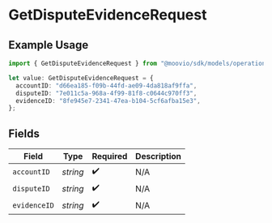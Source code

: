 # GetDisputeEvidenceRequest

## Example Usage

```typescript
import { GetDisputeEvidenceRequest } from "@moovio/sdk/models/operations";

let value: GetDisputeEvidenceRequest = {
  accountID: "d66ea185-f09b-44fd-ae09-4da818af9ffa",
  disputeID: "7e011c5a-968a-4f99-81f8-c0644c970ff3",
  evidenceID: "8fe945e7-2341-47ea-b104-5cf6afba15e3",
};
```

## Fields

| Field              | Type               | Required           | Description        |
| ------------------ | ------------------ | ------------------ | ------------------ |
| `accountID`        | *string*           | :heavy_check_mark: | N/A                |
| `disputeID`        | *string*           | :heavy_check_mark: | N/A                |
| `evidenceID`       | *string*           | :heavy_check_mark: | N/A                |